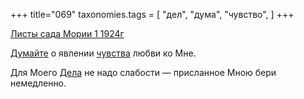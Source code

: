 +++
title="069"
taxonomies.tags = [
 "дел",
 "дума",
 "чувство",
]
+++

[Листы сада Мории 1 1924г](/agni/1924)

[Думайте](/tags/дума) о явлении [чувства](/tags/чувство) любви ко Мне.   

Для Моего [Дела](/tags/дел) не надо слабости — присланное Мною бери немедленно.   

